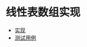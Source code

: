 # 线性表数组实现
- [实现](../../../src/main/java/xyz/zzyitj/demo/datastructure/linearlist/ZArrayList.java)
- [测试用例](../../../src/test/java/xyz/zzyitj/demo/datastructure/linearlist/ZArrayListTest.java)